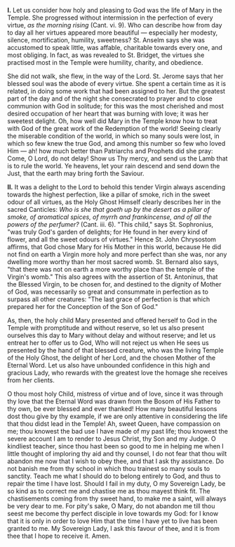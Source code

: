 
**I\.** Let us consider how holy and pleasing to God was the life of Mary in the Temple. She progressed without intermission in the perfection of every virtue, *as the morning rising* (Cant. vi. 9). Who can describe how from day to day all her virtues appeared more beautiful — especially her modesty, silence, mortification, humility, sweetness? St. Anselm says she was accustomed to speak little, was affable, charitable towards every one, and most obliging. In fact, as was revealed to St. Bridget, the virtues she practised most in the Temple were humility, charity, and obedience.

She did not walk, she flew, in the way of the Lord. St. Jerome says that her blessed soul was the abode of every virtue. She spent a certain time as it is related, in doing some work that had been assigned to her. But the greatest part of the day and of the night she consecrated to prayer and to close communion with God in solitude; for this was the most cherished and most desired occupation of her heart that was burning with love; it was her sweetest delight. Oh, how well did Mary in the Temple know how to treat with God of the great work of the Redemption of the world! Seeing clearly the miserable condition of the world, in which so many souls were lost, in which so few knew the true God, and among this number so few who loved Him — ah! how much better than Patriarchs and Prophets did she pray: Come, O Lord, do not delay! Show us Thy mercy, and send us the Lamb that is to rule the world. Ye heavens, let your rain descend and send down the Just, that the earth may bring forth the Saviour.

**II\.** It was a delight to the Lord to behold this tender Virgin always ascending towards the highest perfection, like a pillar of smoke, rich in the sweet odour of all virtues, as the Holy Ghost Himself clearly describes her in the sacred Canticles: *Who is she that goeth up by the desert as a pillar of smoke, of aromatical spices, of myrrh and frankincense, and of all the powers of the perfumer?* (Cant. iii. 6). \"This child,\" says St. Sophronius, \"was truly God\'s garden of delights; for He found in her every kind of flower, and all the sweet odours of virtues.\" Hence St. John Chrysostom affirms, that God chose Mary for His Mother in this world, because He did not find on earth a Virgin more holy and more perfect than she was, nor any dwelling more worthy than her most sacred womb. St. Bernard also says, \"that there was not on earth a more worthy place than the temple of the Virgin\'s womb.\" This also agrees with the assertion of St. Antoninus, that the Blessed Virgin, to be chosen for, and destined to the dignity of Mother of God, was necessarily so great and consummate in perfection as to surpass all other creatures: \"The last grace of perfection is that which prepared her for the Conception of the Son of God.\"

As, then, the holy child Mary presented and offered herself to God in the Temple with promptitude and without reserve, so let us also present ourselves this day to Mary without delay and without reserve; and let us entreat her to offer us to God, Who will not reject us when He sees us presented by the hand of that blessed creature, who was the living Temple of the Holy Ghost, the delight of her Lord, and the chosen Mother of the Eternal Word. Let us also have unbounded confidence in this high and gracious Lady, who rewards with the greatest love the homage she receives from her clients.

O thou most holy Child, mistress of virtue and of love, since it was through thy love that the Eternal Word was drawn from the Bosom of His Father to thy own, be ever blessed and ever thanked! How many beautiful lessons dost thou give by thy example, if we are only attentive in considering the life that thou didst lead in the Temple! Ah, sweet Queen, have compassion on me; thou knowest the bad use I have made of my past life; thou knowest the severe account I am to render to Jesus Christ, thy Son and my Judge. O kindliest teacher, since thou hast been so good to me in helping me when I little thought of imploring thy aid and thy counsel, I do not fear that thou wilt abandon me now that I wish to obey thee, and that I ask thy assistance. Do not banish me from thy school in which thou trainest so many souls to sanctity. Teach me what I should do to belong entirely to God, and thus to repair the time I have lost. Should I fail in my duty, O my Sovereign Lady, be so kind as to correct me and chastise me as thou mayest think fit. The chastisements coming from thy sweet hand, to make me a saint, will always be very dear to me. For pity\'s sake, O Mary, do not abandon me till thou seest me become thy perfect disciple in love towards my God: for I know that it is only in order to love Him that the time I have yet to live has been granted to me. My Sovereign Lady, I ask this favour of thee, and it is from thee that I hope to receive it. Amen.

